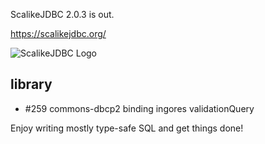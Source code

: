 ScalikeJDBC 2.0.3 is out. 

https://scalikejdbc.org/

![ScalikeJDBC Logo](https://scalikejdbc.org/images/logo.png)

## library

- #259 commons-dbcp2 binding ingores validationQuery

Enjoy writing mostly type-safe SQL and get things done!


